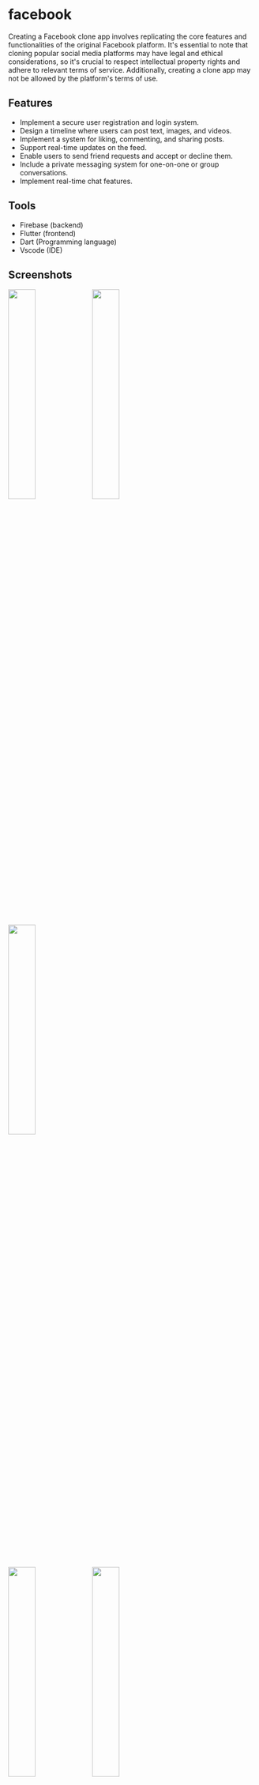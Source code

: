 # facebook

Creating a Facebook clone app involves replicating the core features and functionalities of the original Facebook platform. It's essential to note that cloning popular social media platforms may have legal and ethical considerations, so it's crucial to respect intellectual property rights and adhere to relevant terms of service. Additionally, creating a clone app may not be allowed by the platform's terms of use.

## Features
- Implement a secure user registration and login system.
- Design a timeline where users can post text, images, and videos.
- Implement a system for liking, commenting, and sharing posts.
- Support real-time updates on the feed.
- Enable users to send friend requests and accept or decline them.
- Include a private messaging system for one-on-one or group conversations.
- Implement real-time chat features.

## Tools
- Firebase (backend)
- Flutter  (frontend)
- Dart     (Programming language)
- Vscode   (IDE)

## Screenshots

<p float="left">
  <img src="https://github.com/pratikpatrimath/FacebookClone/assets/75774769/8d19b315-3387-4aea-9203-d0ac3aa6ae33" width="33%" />
  <img src="https://github.com/pratikpatrimath/FacebookClone/assets/75774769/52363468-7eb5-4cee-8fc6-8c31cf538077" width="33%" />
  <img src="https://github.com/pratikpatrimath/FacebookClone/assets/75774769/7a5126a7-3d80-47e4-8977-b90e1c2fd2bd" width="33%" />
</p>

<p float="left">
  <img src="https://github.com/pratikpatrimath/FacebookClone/assets/75774769/711b9850-cc9a-48bf-8c15-486bcd755789" width="33%" />
  <img src="https://github.com/pratikpatrimath/FacebookClone/assets/75774769/be75e765-48a4-4ec0-80fd-a6c51ee1bb0c" width="33%" />
  <img src="https://github.com/pratikpatrimath/FacebookClone/assets/75774769/78705b85-9986-434c-830e-b0e84cc8775b" width="33%" />
</p>

<p float="left">
  <img src="https://github.com/pratikpatrimath/FacebookClone/assets/75774769/c865555e-40f5-448c-b3fb-58e9303ec0d7" width="33%" />
  <img src="https://github.com/pratikpatrimath/FacebookClone/assets/75774769/d144e80f-9713-48d6-b6bb-4d373c52c205" width="33%" />
  <img src="https://github.com/pratikpatrimath/FacebookClone/assets/75774769/1acfce42-f46d-40a0-8f1d-f1c2e5c352fb" width="33%" />
</p>

<p float="left">
  <img src="https://github.com/pratikpatrimath/FacebookClone/assets/75774769/dab843e2-22a5-4200-af90-5d4cdb7b2aac" width="33%" />
  <img src="https://github.com/pratikpatrimath/FacebookClone/assets/75774769/80eebdc1-c086-4725-bfa9-f0cc1349e5ed" width="33%" />
  <img src="(https://github.com/pratikpatrimath/FacebookClone/assets/75774769/0662151c-1c65-4729-b0cb-fadae2f1cde6" width="33%" />
</p>
